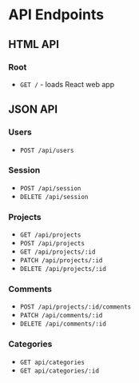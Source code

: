 # API Endpoints

## HTML API

### Root

- `GET /` - loads React web app

## JSON API

### Users

- `POST /api/users`

### Session

- `POST /api/session`
- `DELETE /api/session`

### Projects

- `GET /api/projects`
- `POST /api/projects`
- `GET /api/projects/:id`
- `PATCH /api/projects/:id`
- `DELETE /api/projects/:id`

### Comments

- `POST /api/projects/:id/comments`
- `PATCH /api/comments/:id`
- `DELETE /api/comments/:id`

### Categories

- `GET api/categories`
- `GET api/categories/:id`
